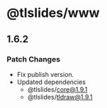 # @tlslides/www

## 1.6.2

### Patch Changes

- Fix publish version.
- Updated dependencies
  - @tlslides/core@1.9.1
  - @tlslides/tldraw@1.9.1

